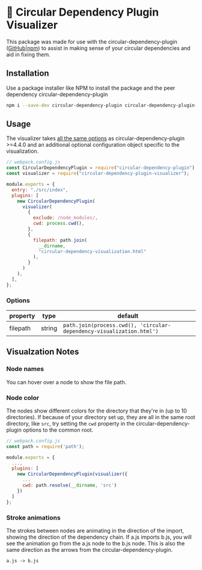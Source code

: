# 🔄 Circular Dependency Plugin Visualizer

This package was made for use with the circular-dependency-plugin ([GitHub](https://github.com/aackerman/circular-dependency-plugin)|[npm](https://www.npmjs.com/package/circular-dependency-plugin)) to assist in making sense of your circular dependencies and aid in fixing them.

## Installation

Use a package installer like NPM to install the package and the peer dependency circular-dependency-plugin

```bash
npm i --save-dev circular-dependency-plugin circular-dependency-plugin-visualizer
```

## Usage

The visualizer takes [all the same options](https://github.com/aackerman/circular-dependency-plugin#basic-usage) as circular-dependency-plugin >=4.4.0 and an additional optional configuration object specific to the visualization.

```js
// webpack.config.js
const CircularDependencyPlugin = require("circular-dependency-plugin");
const visualizer = require("circular-dependency-plugin-visualizer");

module.exports = {
  entry: "./src/index",
  plugins: [
    new CircularDependencyPlugin(
      visualizer(
        {
          exclude: /node_modules/,
          cwd: process.cwd(),
        },
        {
          filepath: path.join(
            __dirname,
            "circular-dependency-visualization.html"
          ),
        }
      )
    ),
  ],
};
```

### Options

| property | type   | default                                                              |
| -------- | ------ | -------------------------------------------------------------------- |
| filepath | string | `path.join(process.cwd(), 'circular-dependency-visualization.html')` |

## Visualzation Notes

### Node names

You can hover over a node to show the file path.

### Node color

The nodes show different colors for the directory that they're in (up to 10 directories). If because of your directory set up, they are all in the same root directory, like `src`, try setting the `cwd` property in the circular-dependency-plugin options to the common root.

```js
// webpack.config.js
const path = require('path');

module.exports = {
  ...,
  plugins: [
    new CircularDependencyPlugin(visualizer({
      ...
      cwd: path.resolve(__dirname, 'src')
    })
  ]
};
```

### Stroke animations

The strokes between nodes are animating in the direction of the import, showing the direction of the dependency chain. If a.js imports b.js, you will see the animation go from the a.js node to the b.js node. This is also the same direction as the arrows from the circular-dependency-plugin.

```
a.js -> b.js
```
